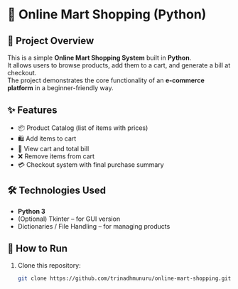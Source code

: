 # 🛒 Online Mart Shopping (Python)

## 📌 Project Overview
This is a simple **Online Mart Shopping System** built in **Python**.  
It allows users to browse products, add them to a cart, and generate a bill at checkout.  
The project demonstrates the core functionality of an **e-commerce platform** in a beginner-friendly way.

## ✨ Features
- 📦 Product Catalog (list of items with prices)  
- 🛍 Add items to cart  
- 🧾 View cart and total bill  
- ❌ Remove items from cart  
- 💳 Checkout system with final purchase summary  

## 🛠️ Technologies Used
- **Python 3**  
- (Optional) Tkinter – for GUI version  
- Dictionaries / File Handling – for managing products  

## 🚀 How to Run
1. Clone this repository:
   ```bash
   git clone https://github.com/trinadhmunuru/online-mart-shopping.git
